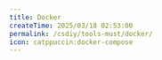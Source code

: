 ```yaml
---
title: Docker
createTime: 2025/03/18 02:53:00
permalink: /csdiy/tools-must/docker/
icon: catppuccin:docker-compose
---
```

